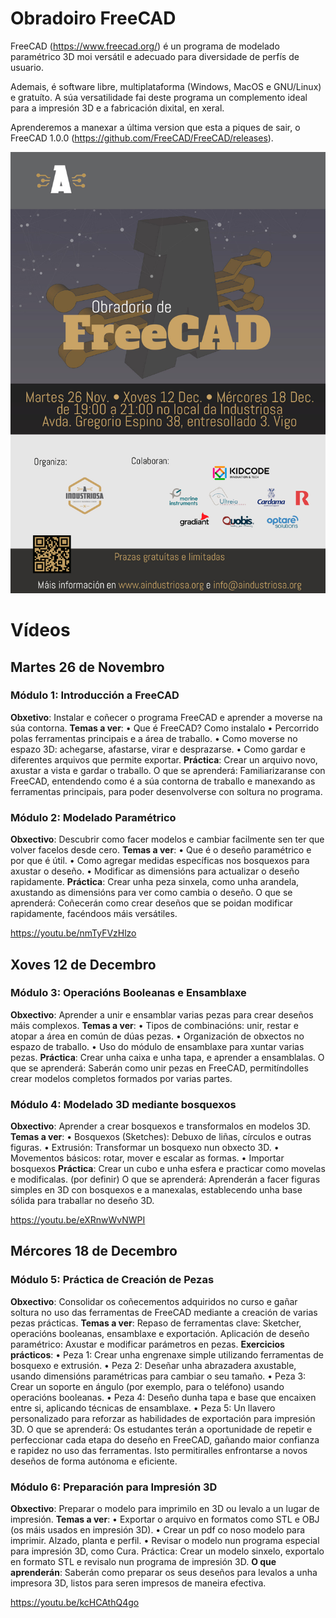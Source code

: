 # Obradoiro FreeCAD

FreeCAD (https://www.freecad.org/) é un programa de modelado paramétrico 3D moi versátil e adecuado para diversidade de perfís de usuario.

Ademais, é software libre, multiplataforma (Windows, MacOS e GNU/Linux) e gratuíto. A súa versatilidade fai deste programa un complemento ideal para a impresión 3D e a fabricación dixital, en xeral.

Aprenderemos a manexar a última version que esta a piques de sair, o FreeCAD 1.0.0 (https://github.com/FreeCAD/FreeCAD/releases).

<img src="./images/Cartel_FreeCAD_web.jpg" width="1000" />

# Vídeos

## Martes 26 de Novembro

### Módulo 1: Introducción a FreeCAD

**Obxetivo**: Instalar e coñecer o programa FreeCAD e aprender a moverse na
súa contorna.
**Temas a ver**:
• Que é FreeCAD? Como instalalo
• Percorrido polas ferramentas principais e a área de traballo.
• Como moverse no espazo 3D: achegarse, afastarse, virar e desprazarse.
• Como gardar e diferentes arquivos que permite exportar.
**Práctica**: Crear un arquivo novo, axustar a vista e gardar o traballo.
O que se aprenderá: Familiarizaranse con FreeCAD, entendendo como é a súa contorna de traballo e manexando as ferramentas principais, para poder desenvolverse con soltura no programa.

### Módulo 2: Modelado Paramétrico

**Obxectivo**: Descubrir como facer modelos e cambiar facilmente sen ter que volver facelos
desde cero.
**Temas a ver**:
• Que é o deseño paramétrico e por que é útil.
• Como agregar medidas específicas nos bosquexos para axustar o deseño.
• Modificar as dimensións para actualizar o deseño rapidamente.
**Práctica**: Crear unha peza sinxela, como unha arandela, axustando as dimensións para ver como cambia o deseño.
O que se aprenderá: Coñecerán como crear deseños que se poidan modificar rapidamente, facéndoos máis versátiles.

https://youtu.be/nmTyFVzHlzo

## Xoves 12 de Decembro

### Módulo 3: Operacións Booleanas e Ensamblaxe

**Obxectivo**: Aprender a unir e ensamblar varias pezas para crear deseños máis
complexos.
**Temas a ver**:
• Tipos de combinacións: unir, restar e atopar a área en común de dúas pezas.
• Organización de obxectos no espazo de traballo.
• Uso do módulo de ensamblaxe para xuntar varias pezas.
**Práctica**: Crear unha caixa e unha tapa, e aprender a ensamblalas.
O que se aprenderá: Saberán como unir pezas en FreeCAD, permitíndolles crear
modelos completos formados por varias partes.

### Módulo 4: Modelado 3D mediante bosquexos

**Obxectivo**: Aprender a crear bosquexos e transformalos en modelos 3D.
**Temas a ver**:
• Bosquexos (Sketches): Debuxo de liñas, círculos e outras figuras.
• Extrusión: Transformar un bosquexo nun obxecto 3D.
• Movementos básicos: rotar, mover e escalar as formas.
• Importar bosquexos
**Práctica**: Crear un cubo e unha esfera e practicar como movelas e modificalas. (por definir)
O que se aprenderá: Aprenderán a facer figuras simples en 3D con bosquexos e a manexalas, establecendo unha base sólida para traballar no deseño 3D.

https://youtu.be/eXRnwWvNWPI

## Mércores 18 de Decembro

### Módulo 5: Práctica de Creación de Pezas

**Obxectivo**: Consolidar os coñecementos adquiridos no curso e gañar soltura no uso das ferramentas de FreeCAD mediante a creación de varias pezas prácticas.
**Temas a ver**:
Repaso de ferramentas clave: Sketcher, operacións booleanas, ensamblaxe e exportación.
Aplicación de deseño paramétrico: Axustar e modificar parámetros en pezas.
**Exercicios prácticos**:
• Peza 1: Crear unha engrenaxe simple utilizando ferramentas de bosquexo e extrusión.
• Peza 2: Deseñar unha abrazadera axustable, usando dimensións paramétricas para cambiar o seu tamaño.
• Peza 3: Crear un soporte en ángulo (por exemplo, para o teléfono) usando operacións booleanas.
• Peza 4: Deseño dunha tapa e base que encaixen entre si, aplicando técnicas de ensamblaxe.
• Peza 5: Un llavero personalizado para reforzar as habilidades de exportación para impresión 3D.
O que se aprenderá: Os estudantes terán a oportunidade de repetir e perfeccionar cada etapa do deseño en FreeCAD, gañando maior confianza e rapidez no uso das ferramentas. Isto permitiralles enfrontarse a novos deseños de forma autónoma e eficiente.

### Módulo 6: Preparación para Impresión 3D

**Obxectivo**: Preparar o modelo para imprimilo en 3D ou levalo a un lugar de impresión.
**Temas a ver**:
• Exportar o arquivo en formatos como STL e OBJ (os máis usados en impresión 3D).
• Crear un pdf co noso modelo para imprimir. Alzado, planta e perfil.
• Revisar o modelo nun programa especial para impresión 3D, como Cura.
Práctica: Crear un modelo sinxelo, exportalo en formato STL e revisalo nun programa de impresión 3D.
**O que aprenderán**: Saberán como preparar os seus deseños para levalos a unha impresora 3D, listos para seren impresos de maneira efectiva.

https://youtu.be/kcHCAthQ4go
